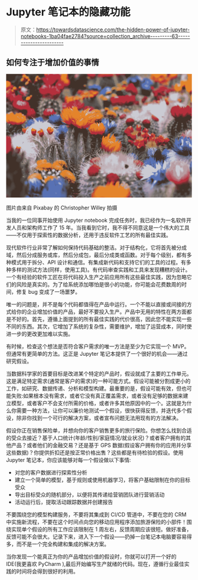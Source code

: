 # Jupyter 笔记本的隐藏功能

> 原文：<https://towardsdatascience.com/the-hidden-power-of-jupyter-notebooks-1ba04fae2784?source=collection_archive---------63----------------------->

## 如何专注于增加价值的事情

![](img/50dabc5261647e124e7f4c087a2a9db9.png)

图片由来自 Pixabay 的 Christopher Willey 拍摄

当我的一位同事开始使用 Jupyter notebook 完成任务时，我已经作为一名软件开发人员和架构师工作了 15 年。当我看到它时，我不得不同意这是一个伟大的工具——不仅用于探索性的数据分析，还用于违反软件工艺的所有最佳实践。

现代软件行业非常了解如何保持代码基础的整洁。对于结构化，它将首先被分成域，然后分成服务或库，然后分成包，最后分成类或函数。对于每个级别，都有多种模式用于拆分、API 设计和通信。有集成新代码和支持它们的工具的过程。有多种多样的测试方法(同样，使用工具)。有代码审查实践和工具来发现糟糕的设计。一个有经验的软件工匠在将代码投入生产之前应用所有这些最佳实践，因为忽略它们的风险是真实的。为了给系统添加哪怕是很小的功能，你可能会花费数周的时间，修复 bug 变成了一场噩梦。

唯一的问题是，并不是每个代码都值得在产品中运行。一个不能以直接或间接的方式给你的企业增加价值的产品，最好不要投入生产。产品中无用的特性在两方面都是不好的。首先，遵循上面提到的所有最佳实践的代价很高，因此您不能实现一些不同的东西。其次，它增加了系统的复杂性，需要维护，增加了运营成本，同时使进一步的更改更加难以实施。

有时候，检查这个想法是否符合客户需求的唯一方法是至少为它实现一个 MVP。但通常有更简单的方法。这正是 Jupyter 笔记本提供了一个很好的机会——通过研究假设。

当数据科学家的首要目标是改进某个特定的产品时，假设就成了主要的工作单元。这是满足特定需求(通常是客户的需求)的一种可能方式。假设可能被分割成更小的工作，如研究、数据传递、分析和模型构建。最重要的是，假设可能有效，但也可能失败:如果根本没有需求，或者它没有真正覆盖需求，或者没有足够的数据来建立模型，或者客户不会支付所需的价格，或者许多其他原因中的一个。这就是为什么你需要一种方法，让你可以廉价地测试一个假设，很快获得反馈，并迭代多个假设，除非你找到一个可行的解决方案，或者宣布问题无法用现有的方法解决。

假设你正在销售保险单，并想向你的客户销售更多的旅行保险。你想怎么找到合适的受众去接近？基于人口统计(年龄/性别/家庭情况/就业状况)？或者客户拥有的其他产品？或者他们的金融交易？还是基于 GPS 数据(假设客户拥有你的应用并分享这些数据)？你提供折扣还是按正常价格出售？这些都是有待检验的假设。使用 Jupyter 笔记本，你应该能够对每一个假设做以下事情:

*   对您的客户数据进行探索性分析
*   建立一个简单的模型，基于规则或使用机器学习，将客户基础限制在你的目标受众
*   导出目标受众的随机部分，以便将其传递给营销团队进行营销活动
*   活动运行后，提取活动跟踪数据并创建报告

不要围绕您的模型构建服务，不要将其集成到 CI/CD 管道中，不要在您的 CRM 中实施新流程，不要在这个时间点向您的移动应用程序添加旅游保险的小部件！围绕实现单个假设的所有工作应该限制在 1 周左右，反馈周期应该很短。做好准备，反馈可能不会很大。记录下来，进入下一个假设——扔掉一台笔记本电脑要容易得多，而不是一个完全构建和集成的解决方案。

当你发现一个能真正为你的产品增加价值的假设时，你就可以打开一个好的 IDE(我更喜欢 PyCharm ),最后开始编写生产就绪的代码。现在，遵循行业最佳实践的时间将会得到很好的利用。